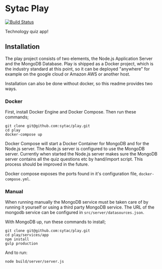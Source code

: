 # Sytac Play

[![Build Status](https://semaphoreci.com/api/v1/industrial/play/branches/master/shields_badge.svg)](https://semaphoreci.com/industrial/play)

Technology quiz app!

## Installation
The play project consists of two elements, the Node.js Application
Server and the MongoDB Database.
Play is shipped as a Docker project, which is the industry standard at
this point, so it can be deployed "anywhere" for example on the google
cloud or Amazon AWS or another host.

Installation can also be done without docker, so this readme provides
two ways.

### Docker
First, install Docker Engine and Docker Compose. Then run these
commands;
```
git clone git@github.com:sytac/play.git
cd play
docker-compose up
```

Docker Compose will start a Docker Container for MongoDB and for the
Node.js server. The Node.js server is configured to use the MongoDB
server. Currently when started the Node.js server makes sure the MongoDB
server contains all the quiz questions etc by hand/import script. This
process should be improved in the future.

Docker compose exposes the ports found in it's configuration file,
`docker-compose.yml`.

### Manual
When running manually the MongoDB service must be taken care of by
running it yourself or using a third party MongoDB service. The URL of
the mongodb service can be configured in `src/server/datasources.json`.

With MongoDB up, run these commands to install;
```
git clone git@github.com:sytac/play.git
cd play/services/app
npm install
gulp production
```

And to run:
```
node build/server/server.js
```

